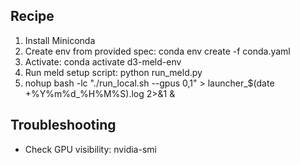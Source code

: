 
## Recipe
1. Install Miniconda
2. Create env from provided spec:
   conda env create -f conda.yaml
3. Activate:
   conda activate d3-meld-env
4. Run meld setup script:
   python run_meld.py
5. nohup bash -lc "./run_local.sh --gpus 0,1" > launcher_$(date +%Y%m%d_%H%M%S).log 2>&1 &

## Troubleshooting
- Check GPU visibility:
  nvidia-smi